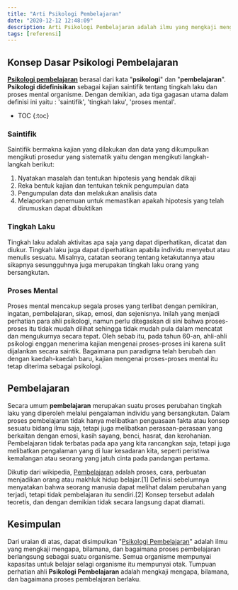 ```yaml
---
title: "Arti Psikologi Pembelajaran"
date: "2020-12-12 12:48:09"
description: Arti Psikologi Pembelajaran adalah ilmu yang mengkaji mengapa, bilamana, dan bagaimana proses pembelajaran berlangsung sebagai suatu organisme.
tags: [referensi]
---
```


## Konsep Dasar Psikologi Pembelajaran

**[Psikologi pembelajaran](/teori/arti-psikologi-pembelajaran "Arti Psikologi Pembelajaran")** berasal dari kata "**psikologi**" dan "**pembelajaran**". **Psikologi didefinisikan** sebagai kajian saintifik tentang tingkah laku dan proses mental organisme. Dengan demikian, ada tiga gagasan utama dalam definisi ini yaitu : 'saintifik', 'tingkah laku', 'proses mental'.

* TOC
{:toc}

### Saintifik
Saintifik bermakna kajian yang dilakukan dan data yang dikumpulkan mengikuti prosedur yang sistematik yaitu dengan mengikuti langkah-langkah berikut:

1. Nyatakan masalah dan tentukan hipotesis yang hendak dikaji
2. Reka bentuk kajian dan tentukan teknik pengumpulan data
3. Pengumpulan data dan melakukan analisis data
4. Melaporkan penemuan untuk memastikan apakah hipotesis yang telah dirumuskan dapat dibuktikan 

### Tingkah Laku
Tingkah laku adalah aktivitas apa saja yang dapat diperhatikan, dicatat dan diukur. Tingkah laku juga dapat diperhatikan apabila individu menyebut atau menulis sesuatu. Misalnya, catatan seorang tentang ketakutannya atau sikapnya sesungguhnya juga merupakan tingkah laku orang yang bersangkutan.

### Proses Mental
Proses mental mencakup segala proses yang terlibat dengan pemikiran, ingatan, pembelajaran, sikap, emosi, dan sejenisnya. Inilah yang menjadi perhatian para ahli psikologi, namun perlu ditegaskan di sini bahwa proses-proses itu tidak mudah dilihat sehingga tidak mudah pula dalam mencatat dan mengukurnya secara tepat. Oleh sebab itu, pada tahun 60-an, ahli-ahli psikologi enggan menerima kajian mengenai proses-proses ini karena sulit dijalankan secara saintik. Bagaimana pun paradigma telah berubah dan dengan kaedah-kaedah baru, kajian mengenai proses-proses mental itu tetap diterima sebagai psikologi.

## Pembelajaran
Secara umum **pembelajaran** merupakan suatu proses perubahan tingkah laku yang diperoleh melalui pengalaman individu yang bersangkutan. Dalam proses pembelajaran tidak hanya melibatkan penguasaan fakta atau konsep sesuatu bidang ilmu saja, tetapi juga melibatkan perasaan-perasaan yang berkaitan dengan emosi, kasih sayang, benci, hasrat, dan kerohanian. Pembelajaran tidak terbatas pada apa yang kita rancangkan saja, tetapi juga melibatkan pengalaman yang di luar kesadaran kita, seperti peristiwa kemalangan atau seorang yang jatuh cinta pada pandangan pertama.

Dikutip dari wikipedia, [Pembelajaran](https://id.wikipedia.org/wiki/Pembelajaran "Pembelajaran") adalah proses, cara, perbuatan menjadikan orang atau makhluk hidup belajar.[1] Definisi sebelumnya menyatakan bahwa seorang manusia dapat melihat dalam perubahan yang terjadi, tetapi tidak pembelajaran itu sendiri.[2] Konsep tersebut adalah teoretis, dan dengan demikian tidak secara langsung dapat diamati. 

## Kesimpulan
Dari uraian di atas, dapat disimpulkan "[Psikologi Pembelajaran](/teori/arti-psikologi-pembelajaran "Psikologi Pembelajaran")" adalah ilmu yang mengkaji mengapa, bilamana, dan bagaimana proses pembelajaran berlangsung sebagai suatu organisme. Semua organisme mempunyai kapasitas untuk belajar selagi organisme itu mempunyai otak. Tumpuan perhatian ahli **Psikologi Pembelajaran** adalah mengkaji mengapa, bilamana, dan bagaimana proses pembelajaran berlaku.
